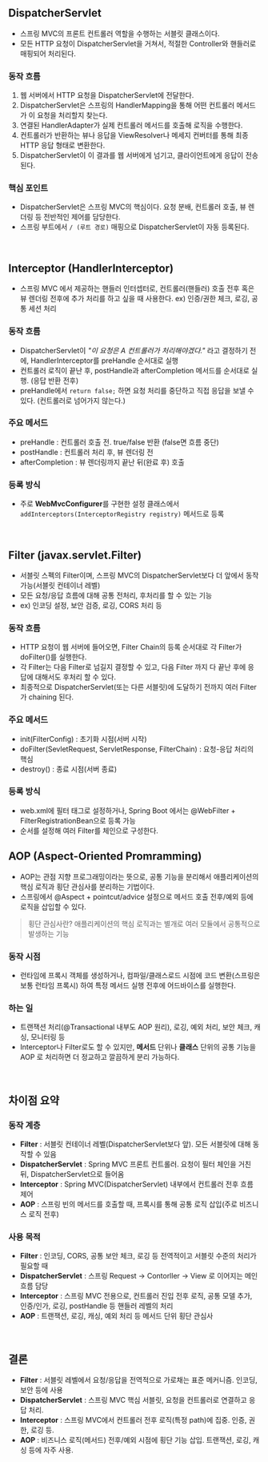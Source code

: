 ## DispatcherServlet

- 스프링 MVC의 프론트 컨트롤러 역할을 수행하는 서블릿 클래스이다.
- 모든 HTTP 요청이 DispatcherServlet을 거쳐서, 적절한 Controller와 핸들러로 매핑되어 처리된다.

### 동작 흐름

1. 웹 서버에서 HTTP 요청을 DispatcherServlet에 전달한다.
2. DispatcherServlet은 스프링의 HandlerMapping을 통해 어떤 컨트롤러 메서드가 이 요청을 처리할지 찾는다.
3. 연결된 HandlerAdapter가 실제 컨트롤러 메서드를 호출해 로직을 수행한다.
4. 컨트롤러가 반환하는 뷰나 응답을 ViewResolver나 메세지 컨버터를 통해 최종 HTTP 응답 형태로 변환한다.
5. DispatcherServlet이 이 결과를 웹 서버에게 넘기고, 클라이언트에게 응답이 전송된다.

### 핵심 포인트

- DispatcherServlet은 스프링 MVC의 핵심이다. 요청 분배, 컨트롤러 호출, 뷰 렌더링 등 전반적인 제어를 담당한다.
- 스프링 부트에서 `/ (루트 경로)` 매핑으로 DispatcherServlet이 자동 등록된다.

<br>

## Interceptor (HandlerInterceptor)

- 스프링 MVC 에서 제공하는 핸들러 인터셉터로, 컨트롤러(핸들러) 호출 전후 혹은 뷰 렌더링 전후에 추가 처리를 하고 싶을 때 사용한다. ex) 인증/권한 체크, 로깅, 공통 세션 처리

### 동작 흐름

- DispatcherServlet이 *"이 요청은 A 컨트롤러가 처리해야겠다."* 라고 결정하기 전에, HandlerInterceptor를 preHandle 순서대로 실행
- 컨트롤러 로직이 끝난 후, postHandle과 afterCompletion 메서드를 순서대로 실행. (응답 반환 전후)
- preHandle에서 `return false;` 하면 요청 처리를 중단하고 직접 응답을 보낼 수 있다. (컨트롤러로 넘어가지 않는다.)

### 주요 메서드

- preHandle : 컨트롤러 호출 전. true/false 반환 (false면 흐름 중단)
- postHandle : 컨트롤러 처리 후, 뷰 렌더링 전
- afterCompletion : 뷰 렌더링까지 끝난 뒤(완료 후) 호출

### 등록 방식

- 주로 **WebMvcConfigurer**를 구현한 설정 클래스에서 `addInterceptors(InterceptorRegistry registry)` 메서드로 등록

<br>

## Filter (javax.servlet.Filter)

- 서블릿 스펙의 Filter이며, 스프링 MVC의 DispatcherServlet보다 더 앞에서 동작 가능(서블릿 컨테이너 레벨)
- 모든 요청/응답 흐름에 대해 공통 전처리, 후처리를 할 수 있는 기능
- ex) 인코딩 설정, 보안 검증, 로깅, CORS 처리 등

### 동작 흐름

- HTTP 요청이 웹 서버에 들어오면, Filter Chain의 등록 순서대로 각 Filter가 doFilter()를 실행한다.
- 각 Filter는 다음 Filter로 넘길지 결정할 수 있고, 다음 Filter 까지 다 끝난 후에 응답에 대해서도 후처리 할 수 있다.
- 최종적으로 DispatcherServlet(또는 다른 서블릿)에 도달하기 전까지 여러 Filter가 chaining 된다.

### 주요 메서드

- init(FilterConfig) : 초기화 시점(서버 시작)
- doFilter(SevletRequest, ServletResponse, FilterChain) : 요청-응답 처리의 핵심
- destroy() : 종료 시점(서버 종료)

### 등록 방식

- web.xml에 필터 태그로 설정하거나, Spring Boot 에서는 @WebFilter + FilterRegistrationBean으로 등록 가능
- 순서를 설정해 여러 Filter를 체인으로 구성한다.

## AOP (Aspect-Oriented Promramming)

- AOP는 관점 지향 프로그래밍이라는 뜻으로, 공통 기능을 분리해서 애플리케이션의 핵심 로직과 횡단 관심사를 분리하는 기법이다.
- 스프링에서 @Aspect + pointcut/advice 설정으로 메서드 호출 전후/예외 등에 로직을 삽입할 수 있다.

> 횡단 관심사란? 
> 애플리케이션의 핵심 로직과는 별개로 여러 모듈에서 공통적으로 발생하는 기능

### 동작 시점

- 런타임에 프록시 객체를 생성하거나, 컴파일/클래스로드 시점에 코드 변환(스프링은 보통 런타임 프록시) 하여 특정 메서드 실행 전후에 어드바이스를 실행한다.

### 하는 일

- 트랜잭션 처리(@Transactional 내부도 AOP 원리), 로깅, 예외 처리, 보안 체크, 캐싱, 모니터링 등
- Interceptor나 Filter로도 할 수 있지만, **메서드** 단위나 **클래스** 단위의 공통 기능을 AOP 로 처리하면 더 정교하고 깔끔하게 분리 가능하다.

<br>

## 차이점 요약

### 동작 계층

- **Filter** : 서블릿 컨테이너 레벨(DispatcherServlet보다 앞). 모든 서블릿에 대해 동작할 수 있음
- **DispatcherServlet** : Spring MVC 프론트 컨트롤러. 요청이 필터 체인을 거친 뒤, DispatcherServlet으로 들어옴
- **Interceptor** : Spring MVC(DispatcherServlet) 내부에서 컨트롤러 전후 흐름 제어
- **AOP** : 스프링 빈의 메서드를 호출할 때, 프록시를 통해 공통 로직 삽입(주로 비즈니스 로직 전후)

### 사용 목적

- **Filter** : 인코딩, CORS, 공통 보안 체크, 로깅 등 전역적이고 서블릿 수준의 처리가 필요할 때
- **DispatcherServlet** : 스프링 Request -> Contorller -> View 로 이어지는 메인 흐름 담당
- **Interceptor** : 스프링 MVC 전용으로, 컨트롤러 진입 전후 로직, 공통 모델 추가, 인증/인가, 로깅, postHandle 등 핸들러 레벨의 처리
- **AOP** : 트랜잭션, 로깅, 캐싱, 예외 처리 등 메서드 단위 횡단 관심사

<br>

## 결론

- **Filter** : 서블릿 레벨에서 요청/응답을 전역적으로 가로채는 표준 메커니즘. 인코딩, 보안 등에 사용
- **DispatcherServlet** : 스프링 MVC 핵심 서블릿, 요청을 컨트롤러로 연결하고 응답 처리.
- **Interceptor** : 스프링 MVC에서 컨트롤러 전후 로직(특정 path)에 집중. 인증, 권한, 로깅 등.
- **AOP** : 비즈니스 로직(메서드) 전후/예외 시점에 횡단 기능 삽입. 트랜잭션, 로깅, 캐싱 등에 자주 사용.
